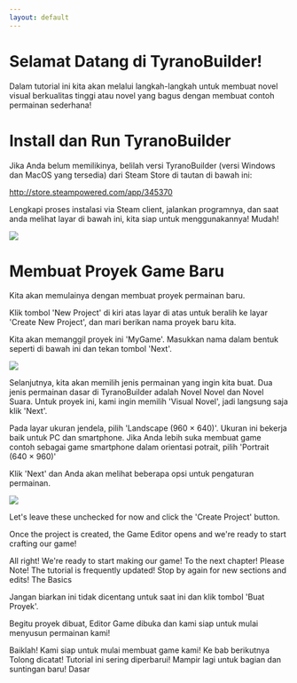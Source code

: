 ```yaml
---
layout: default
---
```


# Selamat Datang di TyranoBuilder!

Dalam tutorial ini kita akan melalui langkah-langkah untuk membuat novel visual berkualitas tinggi atau novel yang bagus dengan membuat contoh permainan sederhana!

# Install dan Run TyranoBuilder

Jika Anda belum memilikinya, belilah versi TyranoBuilder (versi Windows dan MacOS yang tersedia) dari Steam Store di tautan di bawah ini:

<http://store.steampowered.com/app/345370>

Lengkapi proses instalasi via Steam client, jalankan programnya, dan saat anda melihat layar di bawah ini, kita siap untuk menggunakannya! Mudah!

![](http://tyranobuilder.com/wp-content/uploads/2015/03/t1.jpg)

# Membuat Proyek Game Baru

Kita akan memulainya dengan membuat proyek permainan baru.

Klik tombol 'New Project' di kiri atas layar di atas untuk beralih ke layar 'Create New Project', dan mari berikan nama proyek baru kita.

Kita akan memanggil proyek ini 'MyGame'. Masukkan nama dalam bentuk seperti di bawah ini dan tekan tombol 'Next'.

![](http://tyranobuilder.com/wp-content/uploads/2015/03/t2.jpg)

Selanjutnya, kita akan memilih jenis permainan yang ingin kita buat. Dua jenis permainan dasar di TyranoBuilder adalah Novel Novel dan Novel Suara. Untuk proyek ini, kami ingin memilih 'Visual Novel', jadi langsung saja klik 'Next'.

Pada layar ukuran jendela, pilih 'Landscape (960 × 640)'. Ukuran ini bekerja baik untuk PC dan smartphone. Jika Anda lebih suka membuat game contoh sebagai game smartphone dalam orientasi potrait, pilih 'Portrait (640 × 960)'

Klik 'Next' dan Anda akan melihat beberapa opsi untuk pengaturan permainan.

![](http://tyranobuilder.com/wp-content/uploads/2015/03/t5.jpg)

Let's leave these unchecked for now and click the 'Create Project' button.

Once the project is created, the Game Editor opens and we're ready to start crafting our game!

All right! We're ready to start making our game! To the next chapter!
Please Note! The tutorial is frequently updated! Stop by again for new sections and edits!
The Basics

Jangan biarkan ini tidak dicentang untuk saat ini dan klik tombol 'Buat Proyek'.

Begitu proyek dibuat, Editor Game dibuka dan kami siap untuk mulai menyusun permainan kami!

Baiklah! Kami siap untuk mulai membuat game kami! Ke bab berikutnya
Tolong dicatat! Tutorial ini sering diperbarui! Mampir lagi untuk bagian dan suntingan baru!
Dasar